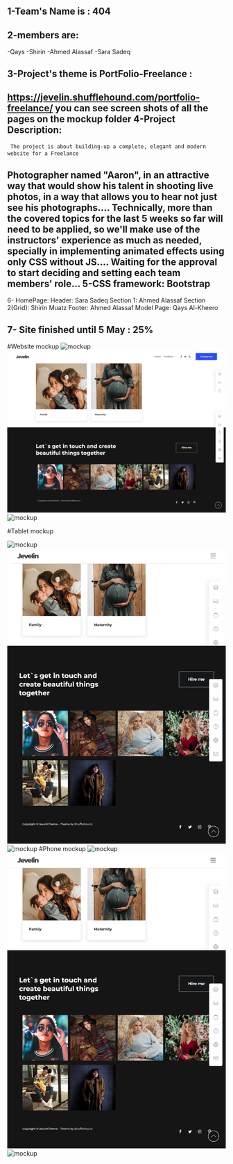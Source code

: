 1-Team's Name is : 404
------------------------------------------------------------
2-members are:
------------------------------------------------------------
-Qays
-Shirin
-Ahmed Alassaf
-Sara Sadeq

3-Project's theme is PortFolio-Freelance :
------------------------------------------------------------
https://jevelin.shufflehound.com/portfolio-freelance/
you can see screen shots of all the pages on the mockup folder
4-Project Description:
------------------------------------------------------------

     The project is about building-up a complete, elegant and modern website for a Freelance
Photographer named "Aaron", in an attractive way that would show his talent in shooting live
photos, in a way that allows you to hear not just see his photographs....
Technically, more than the covered topics for the last 5 weeks so far will need to be applied,
so we'll make use of the instructors' experience as much as needed, specially in implementing
animated effects using only CSS without JS....
Waiting for the approval to start deciding and setting each team members' role...
5-CSS framework: Bootstrap
------------------------------------------------------------

6- HomePage:
	Header: Sara Sadeq
	Section 1: Ahmed Alassaf
	Section 2(Grid): Shirin Muatz
	Footer: Ahmed Alassaf
   Model Page: Qays Al-Kheero
   
7- Site finished until 5 May : 25%
------------------------------------------------------------



#Website mockup
![mockup](./mockup/portfolio_freelance.jpeg)
![mockup](./mockup/section.jpeg)
![mockup](./mockup/model.jpeg)


#Tablet mockup

![mockup](./mockup/portfolio_freelance_tablet.jpeg)
![mockup](./mockup/section_tablet.jpeg)
![mockup](./mockup/model_phone.jpeg)
#Phone mockup
![mockup](./mockup/portfolio_freelance_phone.jpeg)
![mockup](./mockup/section_tablet.jpeg)
![mockup](./mockup/model_phone.jpeg)
